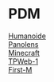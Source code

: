 # PDM

[Humanoide](https://github.com/Skyy4/Humanoide) <br/>
[Panolens](https://github.com/Skyy4/Panolens) <br/>
[Minecraft](https://github.com/Skyy4/Minecraft) <br/>
[TPWeb-1](https://github.com/Skyy4/TPWeb-1) <br/>
[First-M](https://github.com/Skyy4/First-M)

